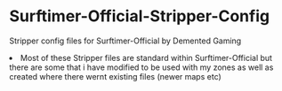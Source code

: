 # Surftimer-Official-Stripper-Config
Stripper config files for Surftimer-Official by Demented Gaming

<li> Most of these Stripper files are standard within Surftimer-Official but there are some that i have modified to be used with my zones as well as created where there wernt existing files (newer maps etc)
